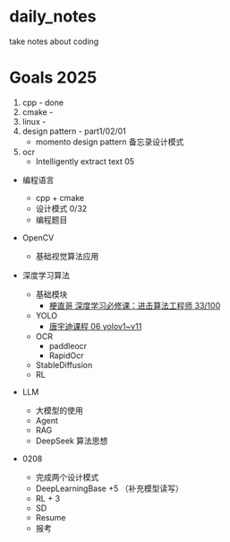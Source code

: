 # daily_notes
take notes about coding

# Goals 2025
1. cpp  - done
2. cmake  - 
3. linux  - 
4. design pattern  - part1/02/01
    - momento design pattern  备忘录设计模式
5. ocr
    - Intelligently extract text 05

- 编程语言
  - cpp + cmake
  - 设计模式  0/32
  - 编程题目
- OpenCV
  - 基础视觉算法应用
- 深度学习算法
  - 基础模块
    - [梗直哥 深度学习必修课：进击算法工程师 33/100](https://pan.baidu.com/disk/main?from=homeFlow#/index?category=all&path=%2F%E6%A2%97%E7%9B%B4%E5%93%A5%E2%80%93%E6%B7%B1%E5%BA%A6%E5%AD%A6%E4%B9%A0%E5%BF%85%E4%BF%AE%E8%AF%BE%EF%BC%9A%E8%BF%9B%E5%87%BB%E7%AE%97%E6%B3%95%E5%B7%A5%E7%A8%8B%E5%B8%88)
  - YOLO  
    - [唐宇迪课程 06 yolov1~v11](https://www.bilibili.com/video/BV1JFroYvEF4?spm_id_from=333.788.player.switch&vd_source=780f0c38dd8ea3940e5658b8ec24ea38&p=8)
  - OCR
    - paddleocr
    - RapidOcr
  - StableDiffusion
  - RL
- LLM
  - 大模型的使用
  - Agent
  - RAG
  - DeepSeek 算法思想

- 0208
  - 完成两个设计模式
  - DeepLearningBase +5 （补充模型读写）
  - RL + 3
  - SD
  - Resume
  - 报考